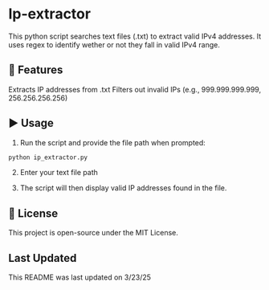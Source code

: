 # Ip-extractor
This python script searches text files (.txt) to extract valid IPv4 addresses. It uses regex to identify wether or not they fall in valid IPv4 range.



🚀 Features
-

 Extracts IP addresses from .txt
 Filters out invalid IPs (e.g., 999.999.999.999, 256.256.256.256)


▶ Usage
-

1) Run the script and provide the file path when prompted:
``` sh
python ip_extractor.py
```

2) Enter your text file path

3) The script will then display valid IP addresses found in the file.



📜 License
-

This project is open-source under the MIT License.


 Last Updated
-

This README was last updated on 3/23/25
